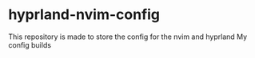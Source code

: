 # hyprland-nvim-config

This repository is made to store the config for the nvim and hyprland
My config builds
